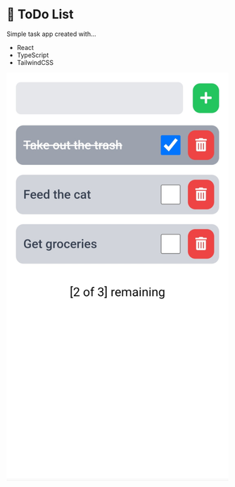 # :pencil: ToDo List

Simple task app created with...

- React
- TypeScript
- TailwindCSS

![Demo Image](https://github.com/andrejfernandez/React-Projects/blob/main/ToDo-List/src/Images/demo.jpg)
